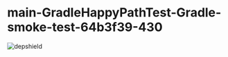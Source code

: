 # main-GradleHappyPathTest-Gradle-smoke-test-64b3f39-430

![depshield](https://depshield.sonatype.org/badges/depshield-prod/main-GradleHappyPathTest-Gradle-smoke-test-64b3f39-430/depshield.svg)